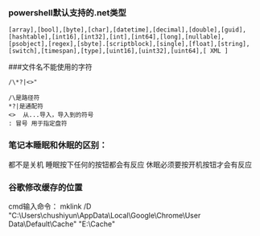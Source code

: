 ### powershell默认支持的.net类型
    [array],[bool],[byte],[char],[datetime],[decimal],[double],[guid],[hashtable],[int16],[int32],[int],[int64],[long],[nullable],[psobject],[regex],[sbyte].[scriptblock],[single],[float],[string],[switch],[timespan],[type],[uint16],[uint32],[uint64],[ XML ]


###文件名不能使用的字符
```
/\*?|<>"

/\是路径符
*?|是通配符
<>  从...导入，导入到的符号
: 冒号 用于指定盘符
```


### 笔记本睡眠和休眠的区别：
都不是关机
睡眠按下任何的按钮都会有反应
休眠必须要按开机按钮才会有反应

### 谷歌修改缓存的位置
cmd输入命令：
mklink /D "C:\Users\chushiyun\AppData\Local\Google\Chrome\User Data\Default\Cache" "E:\Cache"
